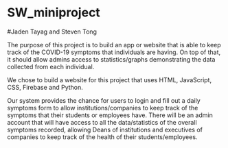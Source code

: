 # SW_miniproject 

#Jaden Tayag and Steven Tong 

The purpose of this project is to build an app or website that is able to keep track of the COVID-19 symptoms that individuals are having. On top of that, it should allow admins 
access to statistics/graphs demonstrating the data collected from each individual. 

We chose to build a website for this project that uses HTML, JavaScript, CSS, Firebase and Python. 

Our system provides the chance for users to login and fill out a daily symptoms form to allow institutions/companies to keep track of the symptoms that their students or employees have. There will be an admin account that will have access to all the data/statistics of the overall symptoms recorded, allowing Deans of institutions and executives of companies to keep track of the health of their students/employees. 
